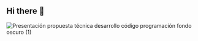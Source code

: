 ## Hi there 👋

<!--
**amandaxo21/amandaxo21** is a ✨ _special_ ✨ repository because its `README.md` (this file) appears on your GitHub profile.

Here are some ideas to get you started:

- 🔭 I’m currently working on ...
- 🌱 I’m currently learning ...
- 👯 I’m looking to collaborate on ...
- 🤔 I’m looking for help with ...
- 💬 Ask me about ...
- 📫 How to reach me: ...
- 😄 Pronouns: ...
- ⚡ Fun fact: ...
-->

![Presentación propuesta técnica desarrollo código programación fondo oscuro (1)](https://github.com/amandaxo21/amandaxo21/assets/75186589/acfd8efe-153d-4c8a-aa79-4d15a52f94cc)
